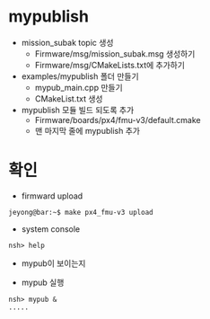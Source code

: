 ﻿# mypublish
 * mission_subak topic 생성
   * Firmware/msg/mission_subak.msg 생성하기
   * Firmware/msg/CMakeLists.txt에 추가하기
 * examples/mypublish 폴더 만들기
   * mypub_main.cpp 만들기
   * CMakeList.txt 생성
 * mypublish 모듈 빌드 되도록 추가
   * Firmware/boards/px4/fmu-v3/default.cmake
   * 맨 마지막 줄에 mypublish 추가

# 확인
 * firmward upload
```console
jeyong@bar:~$ make px4_fmu-v3 upload
```
 * system console
```console
nsh> help
```
   * mypub이 보이는지

 * mypub 실행
```console
nsh> mypub &
.....
```
